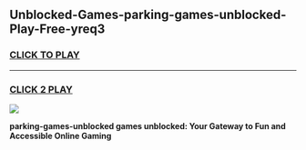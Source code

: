 
## Unblocked-Games-parking-games-unblocked-Play-Free-yreq3
<h3>
<a href="https://premium76.site?title=parking-games-unblocked&ref=09A">CLICK TO PLAY</a></h3>
<hr>

<h3>
<a href="https://premium76.site?title=parking-games-unblocked&ref=09A">CLICK 2 PLAY</a>
  
</h3>

<a href="https://premium76.site?title=parking-games-unblocked&ref=09A"><img src="https://clearcache.store/games.png"></a>


**parking-games-unblocked games unblocked: Your Gateway to Fun and Accessible Online Gaming**
